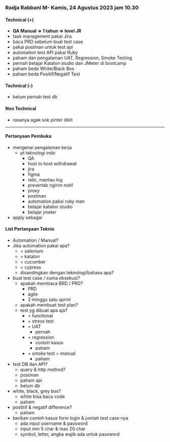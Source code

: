 ### Radja Rabbani M- Kamis, 24 Agustus 2023 jam 10.30

#### Technical (+) 

- **QA Manual => 1 tahun => level JR**  
- task management pakai Jira
- baca PRD sebelum buat test case
- pakai postman untuk test api
- automation test API pakai Ruby
- paham dan pengalaman UAT, Regression, Smoke Testing
- pernah belajar Katalon studio dan JMeter di bootcamp
- paham beda White/Black Box
- paham beda Positif/Negatif Test

#### Technical (-)  

- belum pernah test db

#### Non Technical  

- rasanya agak sok pinter dikit

---

#### Pertanyaan Pembuka

- mengenai pengalaman kerja  
	- pt teknologi indo
		- QA
		- host to host withdrawal
		- jira
		- figma
		- relic, mantau log
		- prevertab ngirim notif
		- proxy
		- postman
		- automation pakai ruby man
		- belajar katalon studio
		- belajar jmeter
- apply sebagai


#### List Pertanyaan Teknis

- Automation / Manual?  
- Jika automation pakai apa?
	- = selenium
	- = katalon
	- = cucumber
	- = cypress
	- disandingkan dengan teknologi/bahasa apa?
- buat test case / cuma eksekusi?
	- apakah membaca BRD / PRD?
		- PRD
		- agile
		- 2 minggu satu sprint
	- apakah membuat test plan?
	- test yg dibuat apa aja?
		- = functional
		- = stress test
		- = UAT
			- pernah
		- = regression
			- contoh kasus
			- paham
		- = smoke test = manual
			- paham
- test DB dan API?
	- query & http method?
	- postman 
	- paham api
	- belum db
- white, black, grey box?
	- white bisa baca code
	- paham
- postitif & negatif difference?
	- paham
- berikan contoh kasus form login & jumlah test case nya
	- ada input username & password
	- input min 5 char & max 20 char
	- symbol, letter, angka wajib ada untuk password